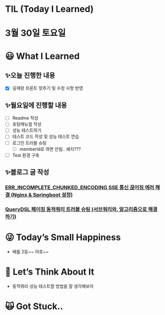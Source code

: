 # TIL (Today I Learned)

# 3월 30일 토요일

# 😃 What I Learned

## ✨오늘 진행한 내용

- [x]  길재랑 프론트 맞추기 및 수정 사항 반영

## ✨월요일에 진행할 내용

- [ ]  Readme 작성
- [ ]  포팅메뉴얼 작성
- [ ]  성능 테스트하기
- [ ]  테스트 코드 작성 및 성능 테스트 연습
- [ ]  로그인 트러블 슈팅
    - [ ]  memberId로 하면 안됨.. 왜지???
- [ ]  Test 환경 구축

## ✨블로그 글 작성

### **[ERR_INCOMPLETE_CHUNKED_ENCODING SSE 통신 끊어짐 에러 해결 (Nginx & Springboot 설정)](https://velog.io/@damongsanga/ERRINCOMPLETECHUNKEDENCODING-SSE-%ED%86%B5%EC%8B%A0-%EB%81%8A%EC%96%B4%EC%A7%90-%EC%97%90%EB%9F%AC-%ED%95%B4%EA%B2%B0-Nginx-Springboot-%EC%84%A4%EC%A0%95)**

### **[QueryDSL 페이징 동적쿼리 트러블 슈팅 (서브쿼리와, 알고리즘으로 해결하기)](https://velog.io/@damongsanga/QueryDSL-%ED%8A%B8%EB%9F%AC%EB%B8%94-%EC%8A%88%ED%8C%85)**

# 😜 Today’s Small Happiness

- 배틀 2등~~ 야호~~

# 🧐 Let’s Think About It

- 동적쿼리 성능 테스트할 방법을 잘 생각해보자

# 🙀 Got Stuck..